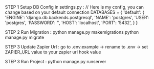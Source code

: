 STEP 1 Setup DB Config in settings.py :
// Here is my config, you can change based on your default connection
DATABASES = {
    'default': {
        'ENGINE': 'django.db.backends.postgresql',
        'NAME': 'postgres',
        'USER': 'postgres',
        'PASSWORD': '',
        'HOST': 'localhost',
        'PORT': '5432',
    }
}

STEP 2 Run Migration :
python manage.py makemigrations
python manage.py migrate

STEP 3 Update Zapier Url :
go to .env.example -> rename to .env -> set ZAPIER_URL value to your zapier url hook value

STEP 3 Run Project :
python manage.py runserver
